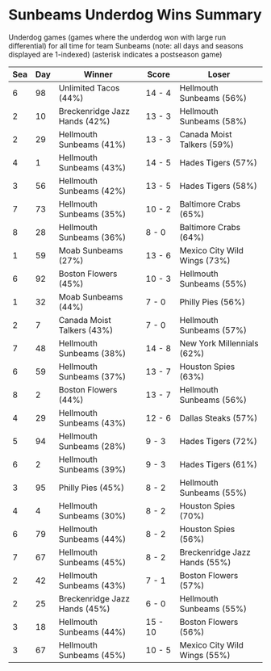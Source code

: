 # Sunbeams Underdog Wins Summary



Underdog games (games where the underdog won with large run differential) for all time for team Sunbeams (note: all days and seasons displayed are 1-indexed) (asterisk indicates a postseason game)


| Sea | Day | Winner | Score | Loser | 
| ------ |------ |------ |------ |------ |
| 6 | 98 | Unlimited Tacos (44%) | 14 - 4 | Hellmouth Sunbeams (56%) | 
| 2 | 10 | Breckenridge Jazz Hands (42%) | 13 - 3 | Hellmouth Sunbeams (58%) | 
| 2 | 29 | Hellmouth Sunbeams (41%) | 13 - 3 | Canada Moist Talkers (59%) | 
| 4 | 1 | Hellmouth Sunbeams (43%) | 14 - 5 | Hades Tigers (57%) | 
| 3 | 56 | Hellmouth Sunbeams (42%) | 13 - 5 | Hades Tigers (58%) | 
| 7 | 73 | Hellmouth Sunbeams (35%) | 10 - 2 | Baltimore Crabs (65%) | 
| 8 | 28 | Hellmouth Sunbeams (36%) | 8 - 0 | Baltimore Crabs (64%) | 
| 1 | 59 | Moab Sunbeams (27%) | 13 - 6 | Mexico City Wild Wings (73%) | 
| 6 | 92 | Boston Flowers (45%) | 10 - 3 | Hellmouth Sunbeams (55%) | 
| 1 | 32 | Moab Sunbeams (44%) | 7 - 0 | Philly Pies (56%) | 
| 2 | 7 | Canada Moist Talkers (43%) | 7 - 0 | Hellmouth Sunbeams (57%) | 
| 7 | 48 | Hellmouth Sunbeams (38%) | 14 - 8 | New York Millennials (62%) | 
| 6 | 59 | Hellmouth Sunbeams (37%) | 13 - 7 | Houston Spies (63%) | 
| 8 | 2 | Boston Flowers (44%) | 13 - 7 | Hellmouth Sunbeams (56%) | 
| 4 | 29 | Hellmouth Sunbeams (43%) | 12 - 6 | Dallas Steaks (57%) | 
| 5 | 94 | Hellmouth Sunbeams (28%) | 9 - 3 | Hades Tigers (72%) | 
| 6 | 2 | Hellmouth Sunbeams (39%) | 9 - 3 | Hades Tigers (61%) | 
| 3 | 95 | Philly Pies (45%) | 8 - 2 | Hellmouth Sunbeams (55%) | 
| 4 | 4 | Hellmouth Sunbeams (30%) | 8 - 2 | Houston Spies (70%) | 
| 6 | 79 | Hellmouth Sunbeams (44%) | 8 - 2 | Houston Spies (56%) | 
| 7 | 67 | Hellmouth Sunbeams (45%) | 8 - 2 | Breckenridge Jazz Hands (55%) | 
| 2 | 42 | Hellmouth Sunbeams (43%) | 7 - 1 | Boston Flowers (57%) | 
| 2 | 25 | Breckenridge Jazz Hands (45%) | 6 - 0 | Hellmouth Sunbeams (55%) | 
| 3 | 18 | Hellmouth Sunbeams (44%) | 15 - 10 | Boston Flowers (56%) | 
| 3 | 67 | Hellmouth Sunbeams (45%) | 10 - 5 | Mexico City Wild Wings (55%) | 



